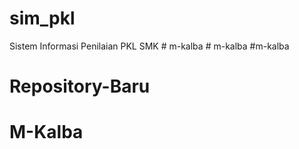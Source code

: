 # sim_pkl
Sistem Informasi Penilaian PKL SMK
#   m - k a l b a  
 # m-kalba
#m-kalba
# Repository-Baru
# M-Kalba

